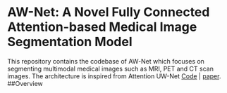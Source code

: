 # AW-Net: A Novel Fully Connected Attention-based Medical Image Segmentation Model
This repository contains the codebase of AW-Net which focuses on segmenting multimodal medical images such as MRI, PET and CT scan images. The architecture is inspired from Attention UW-Net [Code](https://github.com/Dynamo13/Attention_UWNet) | [paper]( https://www.sciencedirect.com/science/article/abs/pii/S0010482522007910).
##Overview
